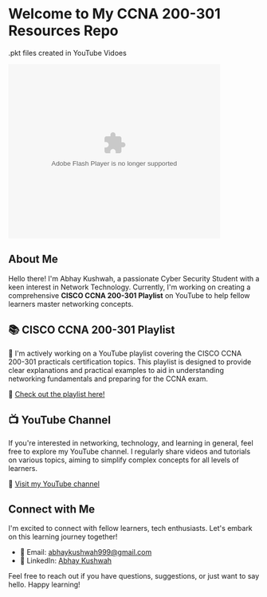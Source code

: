 # Welcome to My CCNA 200-301 Resources Repo
.pkt files created in YouTube Vidoes
<object width="425" height="350">
  <param name="movie" value="https://youtu.be/zApKX4v7s6w?si=d4xf8JdYK6bIvTrk" />
  <param name="wmode" value="transparent" />
  <embed src="http://www.youtube.com/@abhaykushwah"
         type="application/x-shockwave-flash"
         wmode="transparent" width="425" height="350" />
</object>

## About Me
Hello there! I'm Abhay Kushwah, a passionate Cyber Security Student with a keen interest in Network Technology. Currently, I'm working on creating a comprehensive **CISCO CCNA 200-301 Playlist** on YouTube to help fellow learners master networking concepts.

## 📚 CISCO CCNA 200-301 Playlist

🎥 I'm actively working on a YouTube playlist covering the CISCO CCNA 200-301 practicals certification topics. This playlist is designed to provide clear explanations and practical examples to aid in understanding networking fundamentals and preparing for the CCNA exam.

🔗 [Check out the playlist here!](https://www.youtube.com/playlist?list=PLmY7nCxt9pN_bAldER_90fQ3FdWAZq_ER)

## 📺 YouTube Channel

If you're interested in networking, technology, and learning in general, feel free to explore my YouTube channel. I regularly share videos and tutorials on various topics, aiming to simplify complex concepts for all levels of learners.

🔗 [Visit my YouTube channel](https://www.youtube.com/@abhaykushwah)

## Connect with Me

I'm excited to connect with fellow learners, tech enthusiasts. Let's embark on this learning journey together!

- 📧 Email: [abhaykushwah999@gmail.com](mailto:abhaykushwah999@gmail.com/)
- 💼 LinkedIn: [Abhay Kushwah](https://www.linkedin.com/in/AbhayKushwah/)

Feel free to reach out if you have questions, suggestions, or just want to say hello. Happy learning!

